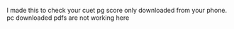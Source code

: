 I made this to check your cuet pg score only downloaded from your phone. pc downloaded pdfs are not working here 
